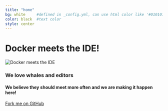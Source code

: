```yaml
---
title: "home"
bg: white     #defined in _config.yml, can use html color like '#010101'
color: black  #text color
style: center
---
```


# Docker meets the IDE!
![Docker meets the IDE](/img/domeide-color.png)

### We love whales and editors

#### We believe they should meet more often and we are making it happen here!

<span id="forkongithub">
  <a href="{{ site.source_link }}" class="bg-sunflower">
    Fork me on GitHub
  </a>
</span>
